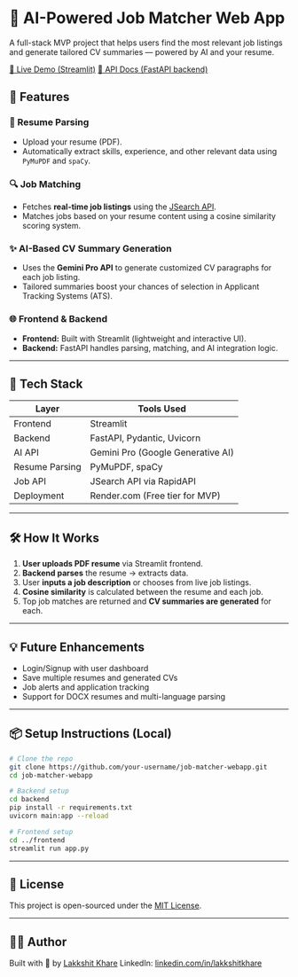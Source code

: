 
# 🧠 AI-Powered Job Matcher Web App

A full-stack MVP project that helps users find the most relevant job listings and generate tailored CV summaries — powered by AI and your resume.

[🔗 Live Demo (Streamlit)](https://job-matcher-webapp-khare.streamlit.app/)
[🧪 API Docs (FastAPI backend)](https://job-matcher-webapp.onrender.com/docs)

## 🚀 Features

### 📄 Resume Parsing
- Upload your resume (PDF).
- Automatically extract skills, experience, and other relevant data using `PyMuPDF` and `spaCy`.

### 🔍 Job Matching
- Fetches **real-time job listings** using the [JSearch API](https://rapidapi.com/letscrape-6bRBa3QguO5/api/jsearch).
- Matches jobs based on your resume content using a cosine similarity scoring system.

### ✨ AI-Based CV Summary Generation
- Uses the **Gemini Pro API** to generate customized CV paragraphs for each job listing.
- Tailored summaries boost your chances of selection in Applicant Tracking Systems (ATS).

### 🌐 Frontend & Backend
- **Frontend:** Built with Streamlit (lightweight and interactive UI).
- **Backend:** FastAPI handles parsing, matching, and AI integration logic.

---


## 🧰 Tech Stack

| Layer      | Tools Used                                    |
|------------|-----------------------------------------------|
| Frontend   | Streamlit                                     |
| Backend    | FastAPI, Pydantic, Uvicorn                    |
| AI API     | Gemini Pro (Google Generative AI)             |
| Resume Parsing | PyMuPDF, spaCy                           |
| Job API    | JSearch API via RapidAPI                      |
| Deployment | Render.com (Free tier for MVP)                |

---

## 🛠️ How It Works

1. **User uploads PDF resume** via Streamlit frontend.
2. **Backend parses** the resume → extracts data.
3. User **inputs a job description** or chooses from live job listings.
4. **Cosine similarity** is calculated between the resume and each job.
5. Top job matches are returned and **CV summaries are generated** for each.

---

## 💡 Future Enhancements

- Login/Signup with user dashboard
- Save multiple resumes and generated CVs
- Job alerts and application tracking
- Support for DOCX resumes and multi-language parsing

---

## 📦 Setup Instructions (Local)

```bash
# Clone the repo
git clone https://github.com/your-username/job-matcher-webapp.git
cd job-matcher-webapp

# Backend setup
cd backend
pip install -r requirements.txt
uvicorn main:app --reload

# Frontend setup
cd ../frontend
streamlit run app.py
````

---

## 📜 License

This project is open-sourced under the [MIT License](LICENSE).

---

## 🙋‍♂️ Author

Built with 💙 by [Lakkshit Khare](https://github.com/LakkshitKhare)
LinkedIn: [linkedin.com/in/lakkshitkhare](https://linkedin.com/in/lakkshitkhare)

